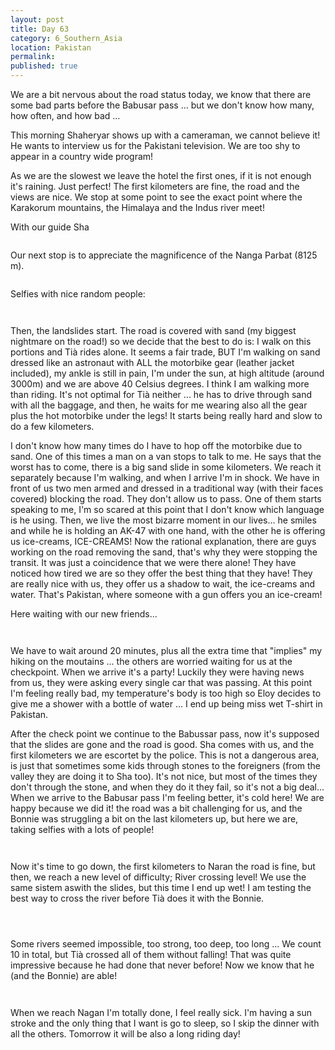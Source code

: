 ```yaml
---
layout: post
title: Day 63
category: 6_Southern_Asia
location: Pakistan
permalink: 
published: true
---
```


We are a bit nervous about the road status today, we know that there are some bad parts before the Babusar pass ... but we don't know how many, how often, and how bad ... 

This morning Shaheryar shows up with a cameraman, we cannot believe it! He wants to interview us for the Pakistani television. We are too shy to appear in a country wide program!

As we are the slowest we leave the hotel the first ones, if it is not enough it's raining. Just perfect! The first kilometers are fine, the road and the views are nice. We stop at some point to see the exact point where the Karakorum mountains, the Himalaya and the Indus river meet!

With our guide Sha

<p><a
href="https://lh3.googleusercontent.com/5y9zWyU2la0OtsdaAB_gDE5oYfwex1GQ1X3ON-E-Byv3S3bL5-HzYagtc-j64hUDc_-uz-gJiMXwN-HTkd19GfwQeu8gbtELTrA28DEsB2TDtsDgHxU7yPM5HIfCkPRDVReIQtG6h74HiTbjTL7G8JL8ayV6GCrVOi2wsb7121A17qDNHepsLOQoGXXz5pvDhA4i_dsjfAfWhBxooQuXeK1D_zSuGx_uJDoqL0pwwKeR97jCAD7mdSPR3nUmBZM7azuIT_G92PUlI6Q_I23lh46RzIfdHgmhMaTvtLx91mVj829Wr2udBzuF20UywDbZZamro2ZcPmFyGcgFIo8Csy0oJNBolj-bUc5LhsI5yX4YtdORH4qEsggwQXSMpYmLOt9QAgUEw31b-nsJCjqSXZtXYYIubCVpCNPurM6mykO9-W62wS_KWUWzcZg51Tizad48_Ym8UYZtzjfkUk14x_CwqAUh4uNgyTZPG3RTFVCPX0JeGW5QqH1GSBVuCk8hWgj_qoh0znLPk4Yp8g3LGYfjk3NcdVCb9_pj074ta7gAOL8YT6QzP9uGgY2by2o3MFyHpACI2Ek4GCl4Q82gM42ucpjteQPlIHMLhLoNZxh6tkC-vw48tP2OCJp6L3rqFJZWDmxbMopnTOn3DWgFiIZjdCDHHmjqHrXO0KEUONPqV1alAeiugHEM-A=w1044-h783-no"><img 
src="https://lh3.googleusercontent.com/5y9zWyU2la0OtsdaAB_gDE5oYfwex1GQ1X3ON-E-Byv3S3bL5-HzYagtc-j64hUDc_-uz-gJiMXwN-HTkd19GfwQeu8gbtELTrA28DEsB2TDtsDgHxU7yPM5HIfCkPRDVReIQtG6h74HiTbjTL7G8JL8ayV6GCrVOi2wsb7121A17qDNHepsLOQoGXXz5pvDhA4i_dsjfAfWhBxooQuXeK1D_zSuGx_uJDoqL0pwwKeR97jCAD7mdSPR3nUmBZM7azuIT_G92PUlI6Q_I23lh46RzIfdHgmhMaTvtLx91mVj829Wr2udBzuF20UywDbZZamro2ZcPmFyGcgFIo8Csy0oJNBolj-bUc5LhsI5yX4YtdORH4qEsggwQXSMpYmLOt9QAgUEw31b-nsJCjqSXZtXYYIubCVpCNPurM6mykO9-W62wS_KWUWzcZg51Tizad48_Ym8UYZtzjfkUk14x_CwqAUh4uNgyTZPG3RTFVCPX0JeGW5QqH1GSBVuCk8hWgj_qoh0znLPk4Yp8g3LGYfjk3NcdVCb9_pj074ta7gAOL8YT6QzP9uGgY2by2o3MFyHpACI2Ek4GCl4Q82gM42ucpjteQPlIHMLhLoNZxh6tkC-vw48tP2OCJp6L3rqFJZWDmxbMopnTOn3DWgFiIZjdCDHHmjqHrXO0KEUONPqV1alAeiugHEM-A=w1044-h783-no" alt=""></a></p>

Our next stop is to appreciate the magnificence of the Nanga Parbat (8125 m).

<p><a
href="https://lh3.googleusercontent.com/A7rZ6-DwE5H2tr2vafBqlJHIPhRbuQylLoslJYWOjRi3RPuBL_KWzmFex8RvoB5sSs4TA6KaXi0FCw4MaYQcO-DmrN-ZvyHthQ9gyDW7-RbkyC6fXSonSI-Iersbt1Xq-bzIabeRlhey3ukCRT6WcyTgT-MAXEYt94gayWrYyRAyIqWG_dVI_IFemyte4JJVlJTHtUPCsTRBSvX_msJcg74hFUvJaHiPbkOMjBIg82DBfg6zC9Yql4W2-rd9tIpGLdhU6ZhyIrAnvgc4hKOhZ3tnXpUo4leWxU2E6u4PJetoCPJ9UZH4Rr6GBRtTtXPJ6z6C0LF7wUyiOU6nTWQYwDhGaDgtCh_VyDBgxpkdJvQ2bWyq0552WlH97pqlSioTpSQNl7-SRUXlyTAlFSVbD7OzWQ0JLR6qzKn3J-vzNrW4JDmsua188I-bH_MX0wZEAqAyZfKCglQP8PqsqBKR2Xg1qicTwmsOP2hcWqC-QzeNmqFrWrT-oO17GPZkSW-W7FFVKx_WzrUOMSj3VTIzWLWzLUT4G08EeAj_ZmloIoXMdQ6O9bsU6r8azswWSvNnXQBbfRm2vdO9gik-Zsx-dI3fgvGpfASzb7KrWM9rTVRcJv6X2_XDiWwazYR6ADNBSywJdBk-C43D-8KMLPtVzxt3x4RItVVO_y5nvTNaiDkWzx7d8XeUqYaCPQ=w1044-h783-no"><img 
src="https://lh3.googleusercontent.com/A7rZ6-DwE5H2tr2vafBqlJHIPhRbuQylLoslJYWOjRi3RPuBL_KWzmFex8RvoB5sSs4TA6KaXi0FCw4MaYQcO-DmrN-ZvyHthQ9gyDW7-RbkyC6fXSonSI-Iersbt1Xq-bzIabeRlhey3ukCRT6WcyTgT-MAXEYt94gayWrYyRAyIqWG_dVI_IFemyte4JJVlJTHtUPCsTRBSvX_msJcg74hFUvJaHiPbkOMjBIg82DBfg6zC9Yql4W2-rd9tIpGLdhU6ZhyIrAnvgc4hKOhZ3tnXpUo4leWxU2E6u4PJetoCPJ9UZH4Rr6GBRtTtXPJ6z6C0LF7wUyiOU6nTWQYwDhGaDgtCh_VyDBgxpkdJvQ2bWyq0552WlH97pqlSioTpSQNl7-SRUXlyTAlFSVbD7OzWQ0JLR6qzKn3J-vzNrW4JDmsua188I-bH_MX0wZEAqAyZfKCglQP8PqsqBKR2Xg1qicTwmsOP2hcWqC-QzeNmqFrWrT-oO17GPZkSW-W7FFVKx_WzrUOMSj3VTIzWLWzLUT4G08EeAj_ZmloIoXMdQ6O9bsU6r8azswWSvNnXQBbfRm2vdO9gik-Zsx-dI3fgvGpfASzb7KrWM9rTVRcJv6X2_XDiWwazYR6ADNBSywJdBk-C43D-8KMLPtVzxt3x4RItVVO_y5nvTNaiDkWzx7d8XeUqYaCPQ=w1044-h783-no" alt=""></a></p>

Selfies with nice random people:

<p><a
href="https://lh3.googleusercontent.com/RvqWB0iviypYXoVHY4jP2xGffR9QkBiMqLJUpufn13u5sGPORd5k4gSnXpHSNYykukNmt6S93VWgFz2-NZIGF1swNPtbATLpQpBBDw6Ryg2JR__MktudzeT83hKormgIuaZ2FfQ1BhTxImPJiL1zjK9PkAcxqh3b_kQExiRfTxbRJkqyATfAprgNphrqH75LmzKdAp11ajor5lqJIFp0fsPxDp7KS_PyKpasOBVBgim0BXcbvB5dXz2PJCwgsHSwCaSywHurzaNHqq2HsqbvKUXJ7My7O8F6MweCo5YUKvla3Dlbm4ULiIrbpt5WXtyMkD2nJk9iqUShTzxEkQbdEoDfydtQgguIqFhhcAaFoDnmYLZO5McmGkKWFO8mNMq5yLflSBKVDS3AruW5AqTf8F-EcnRHA2xK95Ak_XgpFYBwhMEl7inaedKmojtq383Y43jp-qBDkxviOYxcXtlcDLvkJb8W0CZQFWWuWNskzvpxCtNYoJzF1-__01nFgSUCdbG5_8SLvW4FYujLESvGYRnBA_0GGYFXQFDTsFsmYTcBve9m7mjtA8PaIotNaSTIRZdG8BAibqr8x2ODh_avCOh3PvjMG04dD9-zDqvSq_e7PRoIzSF-5MMtriDUQcRK-DTJi_yKh2wN1w50NiGRcnc1sgehAR1LKgKGXA4mLcLt3G6RtQaVnHxOlw=w1044-h783-no"><img 
src="https://lh3.googleusercontent.com/RvqWB0iviypYXoVHY4jP2xGffR9QkBiMqLJUpufn13u5sGPORd5k4gSnXpHSNYykukNmt6S93VWgFz2-NZIGF1swNPtbATLpQpBBDw6Ryg2JR__MktudzeT83hKormgIuaZ2FfQ1BhTxImPJiL1zjK9PkAcxqh3b_kQExiRfTxbRJkqyATfAprgNphrqH75LmzKdAp11ajor5lqJIFp0fsPxDp7KS_PyKpasOBVBgim0BXcbvB5dXz2PJCwgsHSwCaSywHurzaNHqq2HsqbvKUXJ7My7O8F6MweCo5YUKvla3Dlbm4ULiIrbpt5WXtyMkD2nJk9iqUShTzxEkQbdEoDfydtQgguIqFhhcAaFoDnmYLZO5McmGkKWFO8mNMq5yLflSBKVDS3AruW5AqTf8F-EcnRHA2xK95Ak_XgpFYBwhMEl7inaedKmojtq383Y43jp-qBDkxviOYxcXtlcDLvkJb8W0CZQFWWuWNskzvpxCtNYoJzF1-__01nFgSUCdbG5_8SLvW4FYujLESvGYRnBA_0GGYFXQFDTsFsmYTcBve9m7mjtA8PaIotNaSTIRZdG8BAibqr8x2ODh_avCOh3PvjMG04dD9-zDqvSq_e7PRoIzSF-5MMtriDUQcRK-DTJi_yKh2wN1w50NiGRcnc1sgehAR1LKgKGXA4mLcLt3G6RtQaVnHxOlw=w1044-h783-no" alt=""></a></p>

<p><a
href="https://lh3.googleusercontent.com/pXnqI9pu7tFxKXx3nLZ276qSAeaE7uTH1dHmN2DyYIoCMKDPk_ehVI3Oh9iVrMBkZu_sxlOs6bjKcvvQcRrEnjS-uCLhx4I2CZOa6JhrCSPcS6Tvd39m49oxm_RhyhkO-bJ3TjYQs_0kbxwjQ0vftaVd3FBtr9llwnSXm0fi3KrkKgvElAeLHqlelRcf29MYQRrUDPs-UOPNgMWw1XlwGgA0nIUhZphTcsrmMitCmffV6i9vIYK0d9OUm-fn8M5CLqpwm5xIYQE0Z0P8G40klFnkZ1DAwB3QbPWeF5nvMqO5ExK3g8ZhlAwz5L_bj6QZJHraI-23Gcj4lKU9zDDFnUTrrNInMqlLEt_Axu6gKUqbB-o5pbGceeOM04iHPidSi0td_X_dPPrdd7eGnQeDlBExZFvJa5GuwF2sSQuavWIGqdiidxQgOw7YSBcOzlcuclZtm-l8Mwp8tP34eUuzhK5QOFBkVzTjupPqMYX-WTfBFw4z3w6mIOTnpxovh62aIAY-F7qwhj-99marDkYM5CU4nfxlLsf6pwErC9QW8C670frJnBokxf18XXBH47p6VZd5xRym6k4xStz2tw2QoIZ57AVhhrvnMaIR5wDqMzu9Ym1Axsjjp7rVYOi3uQJbUWof_mxaBTjyDjfYQNh2Nj88J8NKgPFs1BOKdUq2RieJFVGm8bB9qUrJMQ=w1044-h783-no"><img 
src="https://lh3.googleusercontent.com/pXnqI9pu7tFxKXx3nLZ276qSAeaE7uTH1dHmN2DyYIoCMKDPk_ehVI3Oh9iVrMBkZu_sxlOs6bjKcvvQcRrEnjS-uCLhx4I2CZOa6JhrCSPcS6Tvd39m49oxm_RhyhkO-bJ3TjYQs_0kbxwjQ0vftaVd3FBtr9llwnSXm0fi3KrkKgvElAeLHqlelRcf29MYQRrUDPs-UOPNgMWw1XlwGgA0nIUhZphTcsrmMitCmffV6i9vIYK0d9OUm-fn8M5CLqpwm5xIYQE0Z0P8G40klFnkZ1DAwB3QbPWeF5nvMqO5ExK3g8ZhlAwz5L_bj6QZJHraI-23Gcj4lKU9zDDFnUTrrNInMqlLEt_Axu6gKUqbB-o5pbGceeOM04iHPidSi0td_X_dPPrdd7eGnQeDlBExZFvJa5GuwF2sSQuavWIGqdiidxQgOw7YSBcOzlcuclZtm-l8Mwp8tP34eUuzhK5QOFBkVzTjupPqMYX-WTfBFw4z3w6mIOTnpxovh62aIAY-F7qwhj-99marDkYM5CU4nfxlLsf6pwErC9QW8C670frJnBokxf18XXBH47p6VZd5xRym6k4xStz2tw2QoIZ57AVhhrvnMaIR5wDqMzu9Ym1Axsjjp7rVYOi3uQJbUWof_mxaBTjyDjfYQNh2Nj88J8NKgPFs1BOKdUq2RieJFVGm8bB9qUrJMQ=w1044-h783-no" alt=""></a></p>

Then, the landslides start. The road is covered with sand (my biggest nightmare on the road!) so we decide that the best to do is: I walk on this portions and Tià rides alone. It seems a fair trade, BUT I'm walking on sand dressed like an astronaut with ALL the motorbike gear (leather jacket included), my ankle is still in pain, I'm under the sun, at high altitude (around 3000m) and we are above 40 Celsius degrees. I think I am walking more than riding. It's not optimal for Tià neither ... he has to drive through sand with all the baggage, and then, he waits for me wearing also all the gear plus the hot motorbike under the legs! It starts being really hard and slow to do a few kilometers.

I don't know how many times do I have to hop off the motorbike due to sand. One of this times a man on a van stops to talk to me. He says that the worst has to come, there is a big sand slide in some kilometers. We reach it separately because I'm walking, and when I arrive I'm in shock. We have in front of us two men armed and dressed in a traditional way (with their faces covered) blocking the road. They don't allow us to pass. One of them starts speaking to me, I'm so scared at this point that I don't know which language is he using. Then, we live the most bizarre moment in our lives... he smiles and while he is holding an AK-47 with one hand, with the other he is offering us ice-creams, ICE-CREAMS! Now the rational explanation, there are guys working on the road removing the sand, that's why they were stopping the transit. It was just a coincidence that we were there alone! They have noticed how tired we are so they offer the best thing that they have! They are really nice with us, they offer us a shadow to wait, the ice-creams and water. That's Pakistan, where someone with a gun offers you an ice-cream!

Here waiting with our new friends...

<p><a
href="https://lh3.googleusercontent.com/rIBsa0IhbOqjRp92WjHtyJqPUXCHx6BqPvxpVR33impkZlUNnPZQ0nqMznwUHNC6zCg-2CTf9uwLOit3-j5PD71pJKCs7ZxgbyJCAWHXPu20GD_Ig1g5qniGtgVT2qC_dDgK55qSOow8PjHbPpgG2vS53Hv0ESP5SF5TsU9eNEWsQBmKPa43zoR9XgfQZRxVadnkyWABs_f1Uwg-UfNowBqWvpKo5IpCeI_j3sDOIFsUAMBRILiOZ1-PGlm0e7Pnjov8KGFkohMNCD3PQUrUyuIqoxe5kZPmtpcrvw-GTtII5jH188Z5sUi8WpU6jh_ElOKbYc8eJZjUELY8WULByX7qm2cCccsjNy1sr5SP_i4iBuH9iGII-vGMaJbKpuDpStXflN0Y942Ajm9Ay3BFsrRV1wO3wgkFzSzefnmp2Bxaq0Wz6YQqZxPWRI_BDgmOkV95mCo6_YjQ0bk-sxF7gPoLzbO94olIvzCCv0eis_l2_qYjEspvy4AX17y22RmFlv5n0BU8peagMCy_rPxnXDpkHIr-okCh0l0BkmUmmfpHeSGrqYzECCkbXh1kAGTcLEy3Qzo6HuFgrtNU3FLCrCzv2kxtwvFIIZDfSq-B2cRD_cIS8TWJpnN3p6AJKpUbBH63qetIax1-7f-Ll0V6pNggA4470-WKZCP87LXZuoBJV8i-I1R51maS6w=w1044-h783-no"><img 
src="https://lh3.googleusercontent.com/rIBsa0IhbOqjRp92WjHtyJqPUXCHx6BqPvxpVR33impkZlUNnPZQ0nqMznwUHNC6zCg-2CTf9uwLOit3-j5PD71pJKCs7ZxgbyJCAWHXPu20GD_Ig1g5qniGtgVT2qC_dDgK55qSOow8PjHbPpgG2vS53Hv0ESP5SF5TsU9eNEWsQBmKPa43zoR9XgfQZRxVadnkyWABs_f1Uwg-UfNowBqWvpKo5IpCeI_j3sDOIFsUAMBRILiOZ1-PGlm0e7Pnjov8KGFkohMNCD3PQUrUyuIqoxe5kZPmtpcrvw-GTtII5jH188Z5sUi8WpU6jh_ElOKbYc8eJZjUELY8WULByX7qm2cCccsjNy1sr5SP_i4iBuH9iGII-vGMaJbKpuDpStXflN0Y942Ajm9Ay3BFsrRV1wO3wgkFzSzefnmp2Bxaq0Wz6YQqZxPWRI_BDgmOkV95mCo6_YjQ0bk-sxF7gPoLzbO94olIvzCCv0eis_l2_qYjEspvy4AX17y22RmFlv5n0BU8peagMCy_rPxnXDpkHIr-okCh0l0BkmUmmfpHeSGrqYzECCkbXh1kAGTcLEy3Qzo6HuFgrtNU3FLCrCzv2kxtwvFIIZDfSq-B2cRD_cIS8TWJpnN3p6AJKpUbBH63qetIax1-7f-Ll0V6pNggA4470-WKZCP87LXZuoBJV8i-I1R51maS6w=w1044-h783-no" alt=""></a></p>

<p><a
href="https://lh3.googleusercontent.com/tYLTlCGdr9Bc_YfMx42RumWr_q4aQRhnERgH2jCZJvaC_80_EMoWRUg7PNBvq_W1vEvO6MpyYMVAmLOV53s25VzifehbX03AtpxZtKELJx2xfaBEwvjsqinFzv4C5kcgFOP8pkiLZtkzuxyIMbK1vWyMG-rVOz_bL8QauAyGExKjkkwEa4VIyM-MkpTI4eAoGaGVZL5lLdHKDC-7HiZ3XDJaT9L9E8STQpFQL36lgoQTEDPOYoSe4F3nmz8FEqy6xw6zpABY38hic79GwEU5bMYbYBQPoOsDp4mBEp5ixiJaZvehWQueSEbVDyngNNgPnOWDQSj3wAz1oBIHeSXo253ApRCKRmBI0-1FcQ2yzAWS5S3dvuiweyvoe70h68h1DvysxdvjL3W1e3Cm084A7eCfFbs92K8J8a0A0cqpgJNC9FoA7mkN8Yu_Fn1DU48Nqm4m_TDFV9DXu2Qj-ZhhY9rzcQc0NTlvCdC1xS7SZbY3yb_C1HL0XrDUym4hcffT6n4wA0Wa2la8eX1l8Z_Xe683y_E3V3rWfMcfLujKdEyL0A5G29kuY6Fm1cCtD9jm4XMeki3XYp5N-3036TJWNxMW6dEEWOB8Ht7ufx75x_BC69edPZvKG_dxAL0kjpZRFsJIxmlmqEx-ToQS-lhNarUlKoWDEgctye3COfTr3FtSy59TPh5FZZff9Q=w1280-h720-k-no"><img 
src="https://lh3.googleusercontent.com/tYLTlCGdr9Bc_YfMx42RumWr_q4aQRhnERgH2jCZJvaC_80_EMoWRUg7PNBvq_W1vEvO6MpyYMVAmLOV53s25VzifehbX03AtpxZtKELJx2xfaBEwvjsqinFzv4C5kcgFOP8pkiLZtkzuxyIMbK1vWyMG-rVOz_bL8QauAyGExKjkkwEa4VIyM-MkpTI4eAoGaGVZL5lLdHKDC-7HiZ3XDJaT9L9E8STQpFQL36lgoQTEDPOYoSe4F3nmz8FEqy6xw6zpABY38hic79GwEU5bMYbYBQPoOsDp4mBEp5ixiJaZvehWQueSEbVDyngNNgPnOWDQSj3wAz1oBIHeSXo253ApRCKRmBI0-1FcQ2yzAWS5S3dvuiweyvoe70h68h1DvysxdvjL3W1e3Cm084A7eCfFbs92K8J8a0A0cqpgJNC9FoA7mkN8Yu_Fn1DU48Nqm4m_TDFV9DXu2Qj-ZhhY9rzcQc0NTlvCdC1xS7SZbY3yb_C1HL0XrDUym4hcffT6n4wA0Wa2la8eX1l8Z_Xe683y_E3V3rWfMcfLujKdEyL0A5G29kuY6Fm1cCtD9jm4XMeki3XYp5N-3036TJWNxMW6dEEWOB8Ht7ufx75x_BC69edPZvKG_dxAL0kjpZRFsJIxmlmqEx-ToQS-lhNarUlKoWDEgctye3COfTr3FtSy59TPh5FZZff9Q=w1280-h720-k-no" alt=""></a></p>

We have to wait around 20 minutes, plus all the extra time that "implies" my hiking on the moutains ... the others are worried waiting for us at the checkpoint. When we arrive it's a party! Luckily they were having news from us, they were asking every single car that was passing. At this point I'm feeling really bad, my temperature's body is too high so Eloy decides to give me a shower with a bottle of water ... I end up being miss wet T-shirt in Pakistan.

After the check point we continue to the Babussar pass, now it's supposed that the slides are gone and the road is good. Sha comes with us, and the first kilometers we are escortet by the police. This is not a dangerous area, is just that sometimes some kids through stones to the foreigners (from the valley they are doing it to Sha too). It's not nice, but most of the times they don't through the stone, and when they do it they fail, so it's not a big deal... When we arrive to the Babusar pass I'm feeling better, it's cold here! We are happy because we did it! the road was a bit challenging for us, and the Bonnie was struggling a bit on the last kilometers up, but here we are, taking selfies with a lots of people!

<p><a
href="https://lh3.googleusercontent.com/V4aj2aSTliIgdvEQEeVaYT8fZkKkrgzIeO2VLcKZCww0XQpTvffWMQDl18f5ABKSCtqVnUn52oBE9VgifJVrkahobGHQF7v4lNPJuBdyc2fH2pEfPMhMzzQ1FNzt00lwa-DSGARTtaY354zlerpEeIZfcM7kFfD6aj8r5kTFGSSbrs5doaRH69N3ZJJTwpf9tXT2k5xDEnSny5G2TpLP9qWz5B-YVbLZDVqwTKNvWskc7I_TgU_hrOZCcCu7YSX6uywdE5S6vv1o9SIPU8sMCP35ywkQk2T75svCalpJLXyKR_4V7WzHh3F4hXQC7b0FeyRMhj2uSVfiMSrlnWYXyT3yzsIwlab5IWav-Gff6M0xH6yPtlUL_pQrMfa4P5p5LdSHdMhg_PUBYLVpav7uqtvn10ckzKfF1-rKbzBkF3PrkpbimK5MWIeIxEJwIuN2ZkmQ588M3Ga7UX1uExcetGOdJMSmt45-bkGjqOfHHuvUraSw-2CqSlQSmI-9L2P8Ze_2oKF-yqDjRT5qMwRNOcssZPELvtC0rtol-qj1C8IID8U-dsZAlJ_EcOeauEwEzksDt6XXvOusKibEcIY5HvsUU0OBGzgySzqXJ7ClKOy6imRKWjpiclVsy_vAyNYdOu5eS-fulkVH_N29zfWIKpiflQPHOQX4MtWz4IxWPu1vH2Rk7zNhxjv7yQ=w835-h626-no"><img 
src="https://lh3.googleusercontent.com/V4aj2aSTliIgdvEQEeVaYT8fZkKkrgzIeO2VLcKZCww0XQpTvffWMQDl18f5ABKSCtqVnUn52oBE9VgifJVrkahobGHQF7v4lNPJuBdyc2fH2pEfPMhMzzQ1FNzt00lwa-DSGARTtaY354zlerpEeIZfcM7kFfD6aj8r5kTFGSSbrs5doaRH69N3ZJJTwpf9tXT2k5xDEnSny5G2TpLP9qWz5B-YVbLZDVqwTKNvWskc7I_TgU_hrOZCcCu7YSX6uywdE5S6vv1o9SIPU8sMCP35ywkQk2T75svCalpJLXyKR_4V7WzHh3F4hXQC7b0FeyRMhj2uSVfiMSrlnWYXyT3yzsIwlab5IWav-Gff6M0xH6yPtlUL_pQrMfa4P5p5LdSHdMhg_PUBYLVpav7uqtvn10ckzKfF1-rKbzBkF3PrkpbimK5MWIeIxEJwIuN2ZkmQ588M3Ga7UX1uExcetGOdJMSmt45-bkGjqOfHHuvUraSw-2CqSlQSmI-9L2P8Ze_2oKF-yqDjRT5qMwRNOcssZPELvtC0rtol-qj1C8IID8U-dsZAlJ_EcOeauEwEzksDt6XXvOusKibEcIY5HvsUU0OBGzgySzqXJ7ClKOy6imRKWjpiclVsy_vAyNYdOu5eS-fulkVH_N29zfWIKpiflQPHOQX4MtWz4IxWPu1vH2Rk7zNhxjv7yQ=w835-h626-no" alt=""></a></p>

<p><a
href="https://lh3.googleusercontent.com/5pwoSg3BoF2QDTFT_yy3iQD1bb4KOVfpYtkNOBUxcaFbPwtAh2LdOTowgOr4lIMaXhoNf1eSG-cm-kasCdimNpAXqCAbBXI8YtdlVPsg28VMvMYE0VWYIEPfV-pWjX8FL_7YHRNmSXOPqg_ARH46LkWqDiG7CIgqLv3oefEK40GTOM8YOpU1m_pWZOHvwEi7wYCLuXqh_Ld-2tmP0VxFqiQb_z7K7fR3Esouf0ZNm3XP9ZKE5v6bs9PrKMcnCpVL1f91g_0fL2WHoaqLnX9vhyct9R59WHEQrOE7pcnfA3SpblsFaScBELBawp8ZnaJ4AMKNw2NnoBH1ma2kkfVnEvVgUdqp0NL2NCO09jEUSGrm-AhRuveX9GR7GyzFfbId3s4HsSWloQcKtKRxjxULU8D7BECiWMimxetscLzM-lrzOqxDjp23IO6dibERgzXTgPcX4gMPLwe76lyRXnh0TSzEgVPDfOq8kFKAyORiSszfFx7hR5i5MBa2y69nIqv0ioGmnWX4uLMFNjdbf4kgqPJxem06V01zbDb2hjUOLQDmfb5lWJ96nvm_qQD53Hlg8-UuOFPc6HeCKf5Th4W26vQz8Kd6o2EiqSTvOO-TrTbc_WGiFR5Hch7KrybHqcNUuVS6Lz-dlbEegjr0UK9rpCsx8yIJqKtZMWRpJHrMlMVnGwblIhoGd6HXJQ=w1044-h783-no"><img 
src="https://lh3.googleusercontent.com/5pwoSg3BoF2QDTFT_yy3iQD1bb4KOVfpYtkNOBUxcaFbPwtAh2LdOTowgOr4lIMaXhoNf1eSG-cm-kasCdimNpAXqCAbBXI8YtdlVPsg28VMvMYE0VWYIEPfV-pWjX8FL_7YHRNmSXOPqg_ARH46LkWqDiG7CIgqLv3oefEK40GTOM8YOpU1m_pWZOHvwEi7wYCLuXqh_Ld-2tmP0VxFqiQb_z7K7fR3Esouf0ZNm3XP9ZKE5v6bs9PrKMcnCpVL1f91g_0fL2WHoaqLnX9vhyct9R59WHEQrOE7pcnfA3SpblsFaScBELBawp8ZnaJ4AMKNw2NnoBH1ma2kkfVnEvVgUdqp0NL2NCO09jEUSGrm-AhRuveX9GR7GyzFfbId3s4HsSWloQcKtKRxjxULU8D7BECiWMimxetscLzM-lrzOqxDjp23IO6dibERgzXTgPcX4gMPLwe76lyRXnh0TSzEgVPDfOq8kFKAyORiSszfFx7hR5i5MBa2y69nIqv0ioGmnWX4uLMFNjdbf4kgqPJxem06V01zbDb2hjUOLQDmfb5lWJ96nvm_qQD53Hlg8-UuOFPc6HeCKf5Th4W26vQz8Kd6o2EiqSTvOO-TrTbc_WGiFR5Hch7KrybHqcNUuVS6Lz-dlbEegjr0UK9rpCsx8yIJqKtZMWRpJHrMlMVnGwblIhoGd6HXJQ=w1044-h783-no" alt=""></a></p>

Now it's time to go down, the first kilometers to Naran the road is fine, but then, we reach a new level of difficulty; River crossing level! We use the same sistem aswith the slides, but this time I end up wet! I am testing the best way to cross the river before Tià does it with the Bonnie.

<p><a
href="https://lh3.googleusercontent.com/yW44JMCJH140-mBnNWDobGODCW0vckGWjfI6GBDCNUCr9qemQPrS50PIzvncUX3cz57mY9nJBPS_MSvh91L72AR4Yp26r_3rCAC2GLBtr4wFENuhkTFbZkmal0pUJa4VbbEEHAMJsdyS8Dhmwz_QnHz0r647NFAiv1-JRCsu6aQa_3OFXbforIFBU_EC8LSeWGNztoTLLbeE95Y306uZUjTeO7sVCTliC-aGRxSj7W_SQcFwmxofHkeGpgsomPs_hif6W718Y1EdsIBcIaRRq6bwLacLZ-CkP7mrftb1YdcHb1qrFqnm_u6d2gS9DsSLFDs6l9WIgzhoZKSTviJuKehPKSDVJG9xqynXy6wQvdd2gj9G3T5b4FrdYgn867tdGMQEKamqVQDww-l1lZ7JZjTEE2G2fvQ7sfgKDT-VCKwvjTdmA4pSKzV0825v3xPWtS-SfHfqg6i7PbvptD0QdV4nkHGrFFHx49FLtW66O_LGjir1lb6HEysH6vgKSvdMeJ_KGCqeH1eQrs00XXAm0Jgvik-7wyB6Dvzb_mnB7D-SHJ9zrmAS3krw4XTqFOPCX-1HFHjC-yaX1brg1FNdw5NOi24wh0RvhyB2p2UqBLUgOsMhenKZ8K0y7ZKQYxefwmcw8nyciEcA4riK1Z2XhdHmCNpOIHWzJrmUX8I5d4zhGp3l64BO2NJuiQ=w615-h346-k-no"><img 
src="https://lh3.googleusercontent.com/yW44JMCJH140-mBnNWDobGODCW0vckGWjfI6GBDCNUCr9qemQPrS50PIzvncUX3cz57mY9nJBPS_MSvh91L72AR4Yp26r_3rCAC2GLBtr4wFENuhkTFbZkmal0pUJa4VbbEEHAMJsdyS8Dhmwz_QnHz0r647NFAiv1-JRCsu6aQa_3OFXbforIFBU_EC8LSeWGNztoTLLbeE95Y306uZUjTeO7sVCTliC-aGRxSj7W_SQcFwmxofHkeGpgsomPs_hif6W718Y1EdsIBcIaRRq6bwLacLZ-CkP7mrftb1YdcHb1qrFqnm_u6d2gS9DsSLFDs6l9WIgzhoZKSTviJuKehPKSDVJG9xqynXy6wQvdd2gj9G3T5b4FrdYgn867tdGMQEKamqVQDww-l1lZ7JZjTEE2G2fvQ7sfgKDT-VCKwvjTdmA4pSKzV0825v3xPWtS-SfHfqg6i7PbvptD0QdV4nkHGrFFHx49FLtW66O_LGjir1lb6HEysH6vgKSvdMeJ_KGCqeH1eQrs00XXAm0Jgvik-7wyB6Dvzb_mnB7D-SHJ9zrmAS3krw4XTqFOPCX-1HFHjC-yaX1brg1FNdw5NOi24wh0RvhyB2p2UqBLUgOsMhenKZ8K0y7ZKQYxefwmcw8nyciEcA4riK1Z2XhdHmCNpOIHWzJrmUX8I5d4zhGp3l64BO2NJuiQ=w615-h346-k-no" alt=""></a></p>

<p><a
href="https://lh3.googleusercontent.com/CAJR3NiHw6yzHsjrLXCaWmVu-DMRoMKXF47txwv-QVNW3SUpx9WOhYM3ru-yjyToh8CCR2nvGFuxr74yvnp8kofptXv9g7_qUZOSHCra1dMwaSEt6goVlvjYZOtth3a-ks-nXjZ6zwQHFfqZwCDzS3eML0dtG82hg5PM9BARfw9iKHQZffZXIFlMAa8qhJMc21D_WPFtdi6dAnmyMifOnZF7hnE7ECDD-a3VqAAqezRiIra0eg2xDLISxxsJG2aEF1G4AgNcmDEE6elUjfAt-O7BWpgbJUHlYnOHjKe7iT5NEaWUo7V0_lwdbJLjjKe5IgQFdETqKCCNVZsnqU961Vx_oe4ixm_UM7AZwwZHUlAXYnawhdhZQqo5Mg7rcP-dpxVZ6M5v4QMiwlyq3Om9ieyNfdLVet-kFRJdBvysLoBtM0og-feFWKBUfvI9xMHAJXGr0wUV4C80Wmu9i3TJEggxPnAyWjN4Oiu3OeFfYZj1DcOZS3RdXv36nSRyD18MVTlXP2BaWCNVBX9BxBfoBUs66PDh3UJw7JBqHljSNZaKp8CR1hBgNdkSB1pS-cLWwLtzPZrsPNSErajDefglrFAfIEIw1mL-wSgf7KAkzMcAZ8sW0lk_IwDpIQkEmhy1XjKyt8-mg9Sm5sMTo8mvT82Z4nwKjlHdkajsM9wKGn1rmV8zxAADg5dqQw=w1043-h782-no"><img 
src="https://lh3.googleusercontent.com/CAJR3NiHw6yzHsjrLXCaWmVu-DMRoMKXF47txwv-QVNW3SUpx9WOhYM3ru-yjyToh8CCR2nvGFuxr74yvnp8kofptXv9g7_qUZOSHCra1dMwaSEt6goVlvjYZOtth3a-ks-nXjZ6zwQHFfqZwCDzS3eML0dtG82hg5PM9BARfw9iKHQZffZXIFlMAa8qhJMc21D_WPFtdi6dAnmyMifOnZF7hnE7ECDD-a3VqAAqezRiIra0eg2xDLISxxsJG2aEF1G4AgNcmDEE6elUjfAt-O7BWpgbJUHlYnOHjKe7iT5NEaWUo7V0_lwdbJLjjKe5IgQFdETqKCCNVZsnqU961Vx_oe4ixm_UM7AZwwZHUlAXYnawhdhZQqo5Mg7rcP-dpxVZ6M5v4QMiwlyq3Om9ieyNfdLVet-kFRJdBvysLoBtM0og-feFWKBUfvI9xMHAJXGr0wUV4C80Wmu9i3TJEggxPnAyWjN4Oiu3OeFfYZj1DcOZS3RdXv36nSRyD18MVTlXP2BaWCNVBX9BxBfoBUs66PDh3UJw7JBqHljSNZaKp8CR1hBgNdkSB1pS-cLWwLtzPZrsPNSErajDefglrFAfIEIw1mL-wSgf7KAkzMcAZ8sW0lk_IwDpIQkEmhy1XjKyt8-mg9Sm5sMTo8mvT82Z4nwKjlHdkajsM9wKGn1rmV8zxAADg5dqQw=w1043-h782-no" alt=""></a></p>

<p><a
href="https://lh3.googleusercontent.com/l8dguRuAZViN8VngTahfkdLTsU3ogS3-bMY-uXkYe6q1jEzu2FphynqZ49PJm_IdGNJDp2HsCl9mLAtRIpTihPS1moSQ3wofzQeLFNOQfKNy-Pq7rZ-rb5TYnoWSC0yiY9e87oq8lrI5vp6H5k6Ktj-AutqWiFy4Wgtmao2m3G26vAHPCzB0hfqI0es1GEzrJ_sPrK0I4U6DNZFEOU6wxUnmSaQwhS99VKZrq22SQjpxHTDirp15tspl_qpL1Ay7IQE61Mxh5jAUZXUpAFfdZUucOzqIUyJXx0IsFbAKW3-ZVGTiit99f0iUW2WH9GCCk-59bDv8WHxU4m_a1Fp_0NdxYtPDmh525tqpue5rC75INL5j_5qgTlYriG3ZAAt85jP-q4E4vEtNvAADmFrcc4amiZQQWX3TKiMGyQkdO68nTKkCaZcZT93lhFZw_t6Yo8RPZ8QOpTPdqJxegLCCEUzW0uphgRupH1ETY_-P34R2__fo6DID08DSOnaWmLqiFKEK430zCCt2gX187L5RtTfcUof67q78yddxQSpi0spCmTWNPj_-NLLR74IoXdtXbKpAhfiVXwaEVqjfeqavlVtpg4Q8YHPx8lUGI95GjbE-6KV4Ggcd_Tk-sDccmXdS-xZC2PzSgl2MXmhxKKa0y9JTxi4bTTuMv_tg2nH0tHxTqtqgYsuGNBJaYg=w1043-h782-no"><img 
src="https://lh3.googleusercontent.com/l8dguRuAZViN8VngTahfkdLTsU3ogS3-bMY-uXkYe6q1jEzu2FphynqZ49PJm_IdGNJDp2HsCl9mLAtRIpTihPS1moSQ3wofzQeLFNOQfKNy-Pq7rZ-rb5TYnoWSC0yiY9e87oq8lrI5vp6H5k6Ktj-AutqWiFy4Wgtmao2m3G26vAHPCzB0hfqI0es1GEzrJ_sPrK0I4U6DNZFEOU6wxUnmSaQwhS99VKZrq22SQjpxHTDirp15tspl_qpL1Ay7IQE61Mxh5jAUZXUpAFfdZUucOzqIUyJXx0IsFbAKW3-ZVGTiit99f0iUW2WH9GCCk-59bDv8WHxU4m_a1Fp_0NdxYtPDmh525tqpue5rC75INL5j_5qgTlYriG3ZAAt85jP-q4E4vEtNvAADmFrcc4amiZQQWX3TKiMGyQkdO68nTKkCaZcZT93lhFZw_t6Yo8RPZ8QOpTPdqJxegLCCEUzW0uphgRupH1ETY_-P34R2__fo6DID08DSOnaWmLqiFKEK430zCCt2gX187L5RtTfcUof67q78yddxQSpi0spCmTWNPj_-NLLR74IoXdtXbKpAhfiVXwaEVqjfeqavlVtpg4Q8YHPx8lUGI95GjbE-6KV4Ggcd_Tk-sDccmXdS-xZC2PzSgl2MXmhxKKa0y9JTxi4bTTuMv_tg2nH0tHxTqtqgYsuGNBJaYg=w1043-h782-no" alt=""></a></p>

Some rivers seemed impossible, too strong, too deep, too long ... We count 10 in total, but Tià crossed all of them without falling! That was quite impressive because he had done that never before! Now we know that he (and the Bonnie) are able!

<p><a
href="https://lh3.googleusercontent.com/RvUKFiU5IK8sfFbwiLLhLXBNQwHblOoNwvq6wpAd2sQSvTxyanpsmx3EfY5lqF0Cuf1JbVOcoXVKoFh8lcqkanudCwxV7plVqhNiSxg3ThRBa7WcbPRHXSIlwctaeyc_4MD_yzQAiQAEWtw-z_CiLV8vFVPgyig1Fv9Fr1fhsjaItAQTkWEL9rPhKavPFtHy5Ld5JviDepNGIc5t54kh3Dp_797tYVHjXh_PBXFgP7BHKHfZk3uLLDuAK19g7wQ52Weh8SBWJTjFn0HXWmUsSLZ0CXvXNL5Sgh9qUxO0uvaEjP7SUz-Tg4dl463r5WAEMfiWHzaSI9FO4EmKOxH-JRFvdcAJINsCnCzY86-oinK19KvUsO1Suz45Vrt2iykICh4z1MmyUJshOTmFBFv9C_7s6qXzlTmvXnI2QOQvlZ3J00BghhxiEjPFIiSfqLe9JIDVbBNhYZxYkcwQKPDPELbq7KaWevGuMWzIRHtLtrrE74zzO6DbtmE2fo1HCjeSY75FacF2IgHzIDyZjQpZiwNyIdOaW4cbNuTxtwI5JVh74jf0mX-H1tKsuLQ9u7VwTaWUGvZ5m8GMsGP5KDl5dMfWTMruj7WlDVIkumpyQbcT0GTjWJu-bIMVuK7ojZEBBy7pMGP69ruwZHmrirplZsot3BAQ441Y101x6AMcx-jY5sMjs74CKJzNWg=w1044-h783-no"><img 
src="https://lh3.googleusercontent.com/RvUKFiU5IK8sfFbwiLLhLXBNQwHblOoNwvq6wpAd2sQSvTxyanpsmx3EfY5lqF0Cuf1JbVOcoXVKoFh8lcqkanudCwxV7plVqhNiSxg3ThRBa7WcbPRHXSIlwctaeyc_4MD_yzQAiQAEWtw-z_CiLV8vFVPgyig1Fv9Fr1fhsjaItAQTkWEL9rPhKavPFtHy5Ld5JviDepNGIc5t54kh3Dp_797tYVHjXh_PBXFgP7BHKHfZk3uLLDuAK19g7wQ52Weh8SBWJTjFn0HXWmUsSLZ0CXvXNL5Sgh9qUxO0uvaEjP7SUz-Tg4dl463r5WAEMfiWHzaSI9FO4EmKOxH-JRFvdcAJINsCnCzY86-oinK19KvUsO1Suz45Vrt2iykICh4z1MmyUJshOTmFBFv9C_7s6qXzlTmvXnI2QOQvlZ3J00BghhxiEjPFIiSfqLe9JIDVbBNhYZxYkcwQKPDPELbq7KaWevGuMWzIRHtLtrrE74zzO6DbtmE2fo1HCjeSY75FacF2IgHzIDyZjQpZiwNyIdOaW4cbNuTxtwI5JVh74jf0mX-H1tKsuLQ9u7VwTaWUGvZ5m8GMsGP5KDl5dMfWTMruj7WlDVIkumpyQbcT0GTjWJu-bIMVuK7ojZEBBy7pMGP69ruwZHmrirplZsot3BAQ441Y101x6AMcx-jY5sMjs74CKJzNWg=w1044-h783-no" alt=""></a></p>

<p><a
href="https://lh3.googleusercontent.com/-CsIaq1OTwKFEkOE-8VfoBjx0XMtKrp9FWSzYPlUHR2phsVLxlUpcKT-03tf6gPGizV3XMMaJ378C37Bj_IZmSshMxtDPMn3ZqNFSjB4_RtemdeIaGPcYL8TP-22cSvXGz2RVq70epyRvejdHSQPm3qnRFBemKzoeTLFMWlh3juSEfdI4P4UpvM2tKXYhSjgMPXQeNEuQYC0opkMQ_69h-Hf6BUmPtYtC1Ppiweae1w7a_IfQySfU7XC4_51tybkU0oioz5g6_hdp-Xqu6wddDdMpjDGmilSePCM0GDEuIX99hx_ruvi4KAAkkDVGOpYAPJq2lxYSuz-3IYXxhOolkVqmoCEZZ5hWkMorCpfZKJgYYl3CpxQMKy7yqXVLuq_sjttppHQK4Do4FmDqtiLkS2TBbuJNIbK4FX4qetc9qX-bmMxqeHyNeNoDj1npevs5j1h_Mcqt4WG9z8-us2xVHWXiHbabER4pckgLNU8dpvKtufm4dXD1UjmaAGlRbVFZkwJGeOoK_OjOgYkZZJ6IvoZU-AGRqJJr7dJZRWHA1J2xbIJisgXduvOLcwj4vDrs-l0PhKZnQlhwrEOD5Ru9EXL_M9m6nElCeuzOc7KSweki6RvNpq-_AIKVouemQZtS2sTQu5QaUw0TVDxjxS7BRCblZaZP1CqqBdIAJ_ek9WAhwT-8iXUWb-ukQ=w1044-h783-no"><img 
src="https://lh3.googleusercontent.com/-CsIaq1OTwKFEkOE-8VfoBjx0XMtKrp9FWSzYPlUHR2phsVLxlUpcKT-03tf6gPGizV3XMMaJ378C37Bj_IZmSshMxtDPMn3ZqNFSjB4_RtemdeIaGPcYL8TP-22cSvXGz2RVq70epyRvejdHSQPm3qnRFBemKzoeTLFMWlh3juSEfdI4P4UpvM2tKXYhSjgMPXQeNEuQYC0opkMQ_69h-Hf6BUmPtYtC1Ppiweae1w7a_IfQySfU7XC4_51tybkU0oioz5g6_hdp-Xqu6wddDdMpjDGmilSePCM0GDEuIX99hx_ruvi4KAAkkDVGOpYAPJq2lxYSuz-3IYXxhOolkVqmoCEZZ5hWkMorCpfZKJgYYl3CpxQMKy7yqXVLuq_sjttppHQK4Do4FmDqtiLkS2TBbuJNIbK4FX4qetc9qX-bmMxqeHyNeNoDj1npevs5j1h_Mcqt4WG9z8-us2xVHWXiHbabER4pckgLNU8dpvKtufm4dXD1UjmaAGlRbVFZkwJGeOoK_OjOgYkZZJ6IvoZU-AGRqJJr7dJZRWHA1J2xbIJisgXduvOLcwj4vDrs-l0PhKZnQlhwrEOD5Ru9EXL_M9m6nElCeuzOc7KSweki6RvNpq-_AIKVouemQZtS2sTQu5QaUw0TVDxjxS7BRCblZaZP1CqqBdIAJ_ek9WAhwT-8iXUWb-ukQ=w1044-h783-no" alt=""></a></p>

When we reach Nagan I'm totally done, I feel really sick. I'm having a sun stroke and the only thing that I want is go to sleep, so I skip the dinner with all the others. Tomorrow it will be also a long riding day!
